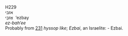<body>
  <p>H229<br>  אזבּי  <br> אֶזבַּי  ‎  ‘ezbay  <br><i>ez-bah‘ee </i><br>Probably from <a href="h0231.htm">231</a>  <i>hyssop</i> <i>like</i>; <i>Ezbai</i>, an Israelite: - Ezbai.<br></p>
 </body>